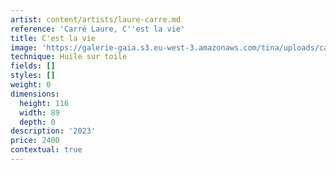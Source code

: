 ```yaml
---
artist: content/artists/laure-carre.md
reference: 'Carré Laure, C''est la vie'
title: C'est la vie
image: 'https://galerie-gaia.s3.eu-west-3.amazonaws.com/tina/uploads/carre-laure/c est la vie 116X89.jpg'
technique: Huile sur toile
fields: []
styles: []
weight: 0
dimensions:
  height: 116
  width: 89
  depth: 0
description: '2023'
price: 2400
contextual: true
---
```


